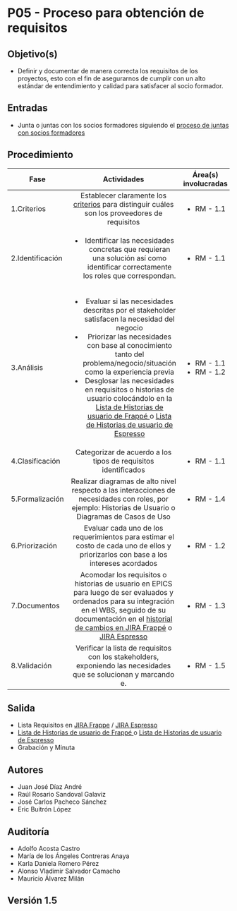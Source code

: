 # P05 - Proceso para obtención de requisitos

## Objetivo(s)

- Definir y documentar de manera correcta los requisitos de los proyectos, esto con el fin de asegurarnos de cumplir con
  un alto estándar de entendimiento y calidad para satisfacer al socio formador.

## Entradas

- Junta o juntas con los socios formadores siguiendo
  el [proceso de juntas con socios formadores](P02-proceso-juntas-socios-formadores)

## Procedimiento

| Fase |   Actividades   | Área(s) involucradas |
|------|:---------------:|--------------------|
| 1.Criterios    | Establecer claramente los <a href="https://docs.google.com/spreadsheets/d/1KnyBe7usyGfaHG6v_ljzIzPx4LtMrLG-Sl2kXoudcXk/edit?usp=sharing">criterios</a> para distinguir  cuáles son los proveedores de requisitos | <ul><li>RM - 1.1</li></ul> |
| 2.Identificación    | <ul><li>Identificar las necesidades concretas que requieran una solución así como identificar correctamente los roles que correspondan.</li></ul> | <ul><li>RM - 1.1</li></ul> |
| 3.Análisis     | <ul><li>Evaluar si las necesidades descritas por el stakeholder satisfacen la necesidad del negocio</li><li>Priorizar las necesidades con base al conocimiento tanto del problema/negocio/situación como la experiencia previa </li><li>Desglosar las necesidades en requisitos o historias de usuario colocándolo en la <a href="https://docs.google.com/spreadsheets/d/1Awk2AoLPaER6q0He7p3Avt-U1-LyrZu8WpM7mhMpLzs/edit?usp=sharing"> Lista de Historias de usuario de Frappé </a> o  <a href="https://docs.google.com/spreadsheets/d/1Awk2AoLPaER6q0He7p3Avt-U1-LyrZu8WpM7mhMpLzs/edit?usp=sharing"> Lista de Historias de usuario de Espresso </a> </li></ul>| <ul><li>RM - 1.1</li><li>RM - 1.2</li></ul> |
| 4.Clasificación | Categorizar de acuerdo a los tipos de requisitos identificados | <ul><li>RM - 1.1</li></ul> |
| 5.Formalización | Realizar diagramas de alto nivel respecto a las interacciones de necesidades con roles, por ejemplo: Historias de Usuario o Diagramas de Casos de Uso | <ul><li>RM - 1.4</li></ul> |
| 6.Priorización |  Evaluar cada uno de los requerimientos para estimar el costo de cada uno de ellos y priorizarlos con base a los intereses acordados  | <ul><li>RM - 1.2</li></ul> |
| 7.Documentos  |    Acomodar los requisitos o historias de usuario en EPICS para luego de ser evaluados y ordenados para su integración en el WBS, seguido de su documentación en el <a href="https://taro-depto-ti.atlassian.net/jira/software/projects/FRAPPE/boards/3"> historial de cambios en JIRA Frappé</a> o <a href="https://aacostac.atlassian.net/jira/software/projects/ES/boards/1">JIRA Espresso</a> | <ul><li>RM - 1.3</li></ul> |
| 8.Validación  |    Verificar la lista de requisitos con los stakeholders, exponiendo las necesidades que se solucionan y marcando e.  | <ul><li>RM - 1.5</li></ul> |

## Salida

<ul>
  <li>Lista Requisitos en <a href="https://taro-depto-ti.atlassian.net/jira/software/projects/FRAPPE/boards/3">JIRA Frappe</a> / <a href="https://aacostac.atlassian.net/jira/software/projects/ES/boards/1">JIRA Espresso</a></li> 
  <li><a href="https://docs.google.com/spreadsheets/d/1zVk_RGl5CbR850bi0R1_dM89p4uYI0j71KxXUcK4Uvg/edit?usp=sharing"> Lista de Historias de usuario de Frappé </a> o <a href="https://docs.google.com/spreadsheets/d/1Awk2AoLPaER6q0He7p3Avt-U1-LyrZu8WpM7mhMpLzs/edit?usp=sharing"> Lista de Historias de usuario de Espresso </a> </li>
  <li>Grabación y Minuta</li>
</ul>

## Autores

<ul>
<li>Juan José Díaz André</li>
<li>Raúl Rosario Sandoval Galaviz</li>
<li>José Carlos Pacheco Sánchez</li>
<li>Eric Buitrón López</li>

</ul>

## Auditoría

<ul>
<li>Adolfo Acosta Castro</li>
<li>María de los Ángeles Contreras Anaya</li>
<li>Karla Daniela Romero Pérez</li>
<li>Alonso Vladimir Salvador Camacho</li>
<li>Mauricio Álvarez Milán</li>
</ul>

## Versión 1.5
